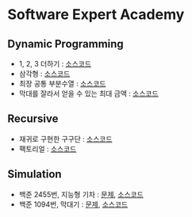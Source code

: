 # Software Expert Academy
## Dynamic Programming
* 1, 2, 3 더하기 : [소스코드]()
* 삼각형 : [소스코드]()
* 최장 공통 부분수열 : [소스코드]()
* 막대를 잘라서 얻을 수 있는 최대 금액 : [소스코드]()

## Recursive
* 재귀로 구현한 구구단 : [소스코드]()
* 팩토리얼 : [소스코드]()

## Simulation
* 백준 2455번, 지능형 기차 : [문제](https://www.acmicpc.net/problem/2455), [소스코드]()
* 백준 1094번, 막대기 : [문제](https://www.acmicpc.net/problem/1094), [소스코드]()